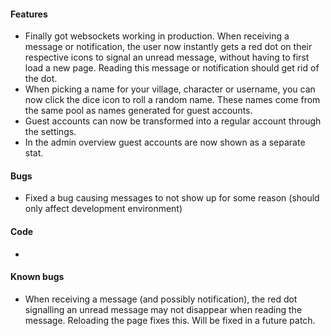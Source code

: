 #### Features

-   Finally got websockets working in production. When receiving a message or notification, the user now instantly gets a red dot on their respective icons to signal an unread message, without having to first load a new page. Reading this message or notification should get rid of the dot.
-   When picking a name for your village, character or username, you can now click the dice icon to roll a random name. These names come from the same pool as names generated for guest accounts.
-   Guest accounts can now be transformed into a regular account through the settings.
-   In the admin overview guest accounts are now shown as a separate stat.

#### Bugs

-   Fixed a bug causing messages to not show up for some reason (should only affect development environment)

#### Code

-

#### Known bugs

-   When receiving a message (and possibly notification), the red dot signalling an unread message may not disappear when reading the message. Reloading the page fixes this. Will be fixed in a future patch.
